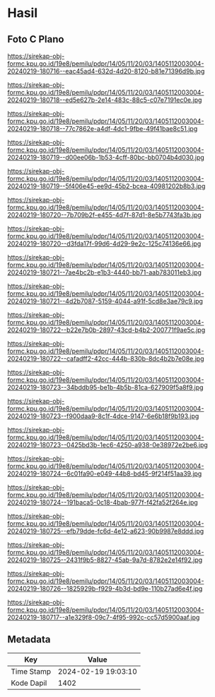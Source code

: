 # Hasil

## Foto C Plano

https://sirekap-obj-formc.kpu.go.id/19e8/pemilu/pdpr/14/05/11/20/03/1405112003004-20240219-180716--eac45ad4-632d-4d20-8120-b81e71396d9b.jpg

https://sirekap-obj-formc.kpu.go.id/19e8/pemilu/pdpr/14/05/11/20/03/1405112003004-20240219-180718--ed5e627b-2e14-483c-88c5-c07e7191ec0e.jpg

https://sirekap-obj-formc.kpu.go.id/19e8/pemilu/pdpr/14/05/11/20/03/1405112003004-20240219-180718--77c7862e-a4df-4dc1-9fbe-49f41bae8c51.jpg

https://sirekap-obj-formc.kpu.go.id/19e8/pemilu/pdpr/14/05/11/20/03/1405112003004-20240219-180719--d00ee06b-1b53-4cff-80bc-bb0704b4d030.jpg

https://sirekap-obj-formc.kpu.go.id/19e8/pemilu/pdpr/14/05/11/20/03/1405112003004-20240219-180719--5f406e45-ee9d-45b2-bcea-40981202b8b3.jpg

https://sirekap-obj-formc.kpu.go.id/19e8/pemilu/pdpr/14/05/11/20/03/1405112003004-20240219-180720--7b709b2f-e455-4d7f-87d1-8e5b7743fa3b.jpg

https://sirekap-obj-formc.kpu.go.id/19e8/pemilu/pdpr/14/05/11/20/03/1405112003004-20240219-180720--d3fda17f-99d6-4d29-9e2c-125c74136e66.jpg

https://sirekap-obj-formc.kpu.go.id/19e8/pemilu/pdpr/14/05/11/20/03/1405112003004-20240219-180721--7ae4bc2b-e1b3-4440-bb71-aab783011eb3.jpg

https://sirekap-obj-formc.kpu.go.id/19e8/pemilu/pdpr/14/05/11/20/03/1405112003004-20240219-180721--4d2b7087-5159-4044-a91f-5cd8e3ae79c9.jpg

https://sirekap-obj-formc.kpu.go.id/19e8/pemilu/pdpr/14/05/11/20/03/1405112003004-20240219-180722--b22e7b0b-2897-43cd-b4b2-200771f9ae5c.jpg

https://sirekap-obj-formc.kpu.go.id/19e8/pemilu/pdpr/14/05/11/20/03/1405112003004-20240219-180722--cafadff2-42cc-444b-830b-8dc4b2b7e08e.jpg

https://sirekap-obj-formc.kpu.go.id/19e8/pemilu/pdpr/14/05/11/20/03/1405112003004-20240219-180723--34bddb95-be1b-4b5b-81ca-627909f5a8f9.jpg

https://sirekap-obj-formc.kpu.go.id/19e8/pemilu/pdpr/14/05/11/20/03/1405112003004-20240219-180723--f900daa9-8c1f-4dce-9147-6e6b18f9b193.jpg

https://sirekap-obj-formc.kpu.go.id/19e8/pemilu/pdpr/14/05/11/20/03/1405112003004-20240219-180723--0425bd3b-1ec6-4250-a938-0e38972e2be6.jpg

https://sirekap-obj-formc.kpu.go.id/19e8/pemilu/pdpr/14/05/11/20/03/1405112003004-20240219-180724--6c01fa90-e049-44b8-bd45-9f214f51aa39.jpg

https://sirekap-obj-formc.kpu.go.id/19e8/pemilu/pdpr/14/05/11/20/03/1405112003004-20240219-180724--191baca5-0c18-4bab-977f-f42fa52f264e.jpg

https://sirekap-obj-formc.kpu.go.id/19e8/pemilu/pdpr/14/05/11/20/03/1405112003004-20240219-180725--efb79dde-fc6d-4e12-a623-90b9987e8ddd.jpg

https://sirekap-obj-formc.kpu.go.id/19e8/pemilu/pdpr/14/05/11/20/03/1405112003004-20240219-180725--2431f9b5-8827-45ab-9a7d-8782e2e14f92.jpg

https://sirekap-obj-formc.kpu.go.id/19e8/pemilu/pdpr/14/05/11/20/03/1405112003004-20240219-180726--1825929b-f929-4b3d-bd9e-110b27ad6e4f.jpg

https://sirekap-obj-formc.kpu.go.id/19e8/pemilu/pdpr/14/05/11/20/03/1405112003004-20240219-180717--a1e329f8-09c7-4f95-992c-cc57d5900aaf.jpg


## Metadata

| Key        | Value               |
| ---------- | ------------------- |
| Time Stamp | 2024-02-19 19:03:10 |
| Kode Dapil | 1402                |



